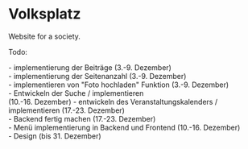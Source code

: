# Volksplatz
Website for a society.

Todo:
<p> 
  - implementierung der Beiträge (3.-9. Dezember) <br> 
  - implementierung der Seitenanzahl (3.-9. Dezember)<br>
  - implementieren von "Foto hochladen" Funktion (3.-9. Dezember) <br>
  - Entwickeln der Suche / implementieren <br> (10.-16. Dezember)
  - entwickeln des Veranstaltungskalenders / implementieren (17.-23. Dezember) <br>
  - Backend fertig machen (17.-23. Dezember) <br>
  - Menü implementierung in Backend und Frontend (10.-16. Dezember) <br>
  - Design (bis 31. Dezember)
  
  </p>
